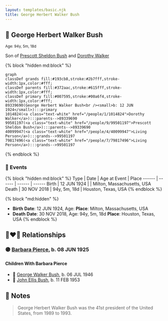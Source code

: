 ```yaml
---
layout: templates/basic.njk
title: George Herbert Walker Bush
---
```

## 🔵 George Herbert Walker Bush
<small>Age: 94y, 5m, 18d</small>

Son of [Prescott Sheldon Bush](/people/9/99501197) and [Dorothy Walker](/people/1/1014824)

{% block "hidden md:block" %}
```mermaid
graph
classDef grands fill:#193cb8,stroke:#2b7fff,stroke-width:1px,color:#fff;
classDef parents fill:#372aac,stroke:#615fff,stroke-width:1px,color:#fff;
classDef primary fill:#007595,stroke:#00a6f4,stroke-width:1px,color:#fff;
89339690(George Herbert Walker Bush<br /><small>b: 12 JUN 1924</small>):::primary
1014824(<a class="text-white" href="/people/1/1014824">Dorothy Walker</a>):::parents-->89339690
99501197(<a class="text-white" href="/people/9/99501197">Prescott Sheldon Bush</a>):::parents-->89339690
40099947(<a class="text-white" href="/people/4/40099947">Living Person</a>):::grands-->99501197
79817496(<a class="text-white" href="/people/7/79817496">Living Person</a>):::grands-->99501197
```
{% endblock %}

### 📆 Events

{% block "hidden md:block" %}
Type | Date | Age at Event | Place
------ | ------ | ------ | ------
Birth | 12 JUN 1924 |  | Milton, Massachusetts, USA
Death | 30 NOV 2018 | 94y, 5m, 18d | Houston, Texas, USA
{% endblock %}

{% block "md:hidden" %}
- **Birth**
**Date**: 12 JUN 1924, Age:
**Place**: Milton, Massachusetts, USA
- **Death**
**Date**: 30 NOV 2018, Age: 94y, 5m, 18d
**Place**: Houston, Texas, USA
{% endblock %}

## 👩‍❤️‍👨 Relationships

### 🟣 [Barbara Pierce](/people/5/53323331), b. 08 JUN 1925

#### Children With Barbara Pierce
* 🔵 [George Walker Bush](/people/2/29497980), b. 06 JUL 1946
* 🔵 [John Ellis Bush](/people/8/82675226), b. 11 FEB 1953
## 📝 Notes
>   
  > George Herbert Walker Bush was the 41st president of the United States, from 1989 to 1993.